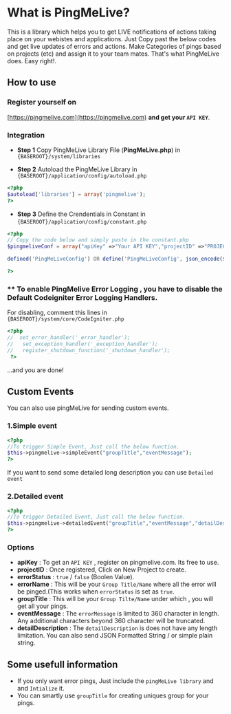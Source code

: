 # What is PingMeLive?

This is a library which helps you to get LIVE notifications of actions taking place on your webistes and applications.
Just Copy past the below codes and get live updates of errors and actions. Make Categories of pings based on projects (etc) and assign it to your team mates.
That's what PingMeLive does.
Easy right!.

## How to use

### Register yourself on

[https://pingmelive.com](https://pingmelive.com) **and get your `API KEY`**.


### Integration
* **Step 1**  Copy PingMeLive Library File (**PingMeLive.php**) in `{BASEROOT}/system/libraries`


* **Step 2** Autoload the PingMeLive Library in `{BASEROOT}/application/config/autoload.php`


```php 
<?php 
$autoload['libraries'] = array('pingmelive');
?>
```


* **Step 3** Define the Crendentials in Constant in `{BASEROOT}/application/config/constant.php`


```php 
<?php 
// Copy the code below and simply paste in the constant.php 
$pingmeliveConf = array("apiKey" =>"Your API KEY","projectID" =>"PROJECT ID","errorLogStatus"=>true,"errorTitle"=>"CodeIgnitor PHP Error");

defined('PingMeLiveConfig') OR define('PingMeLiveConfig', json_encode($pingmeliveConf));

?>
```
### ** To enable PingMelive Error Logging , you have to disable the Default Codeigniter Error Logging Handlers.


For disabling, comment this lines in `{BASEROOT}/system/core/CodeIgniter.php`

```php
<?php 
//  set_error_handler('_error_handler');
//	 set_exception_handler('_exception_handler');
//	 register_shutdown_function('_shutdown_handler');
 ?>
 ```
...and you are done!


## Custom Events

You can also use pingMeLive for sending custom events.

### 1.Simple event

```php
<?php 
//To trigger Simple Event, Just call the below function.
$this->pingmelive->simpleEvent("groupTitle","eventMessage");
?>
 ```    

If you want to send some detailed long description you can use `Detailed event`

### 2.Detailed event

```php
<?php 
//To trigger Detailed Event, Just call the below function.
$this->pingmelive->detailedEvent("groupTitle","eventMessage","detailDescription");
?>
```

### Options
* **apiKey** : To get an `API KEY` , register on pingmelive.com. Its free to use.
* **projectID** : Once registered, Click on New Project to create. 
* **errorStatus** : `true` / `false` (Boolen Value).
* **errorName** : This will be your `Group Title/Name` where all the error will be pinged.(This works when `errorStatus` is set as `true`.
* **groupTitle** : This will be your `Group Tilte/Name` under which , you will get all your pings.
* **eventMessage** : The `errorMessage` is limited to 360 character in length. Any additional characters beyond 360 character will be truncated.
* **detailDescription** : The `detailDescription` is does not have any length limitation. You can also send JSON Formatted String / or simple plain string.

## Some usefull information

* If you only want error pings, Just include the `pingMeLive library` and and `Intialize` it.
* You can smartly use `groupTitle` for creating uniques group for your pings.

